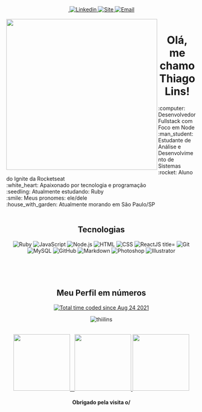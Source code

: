 <div align="center">

 <a href="https://github.com/thiilins">
 <img src="https://img.shields.io/github/followers/thiilins?style=for-the-badge&labelColor=0D0D0D&logo=Github&Color=white" alt="" title="GitHub Followers" >
 </a>
 <a href="https://linkedin.com/in/thiilins">
 <img src="https://img.shields.io/badge/-LinkedIn-blue?style=for-the-badge&logo=Linkedin&logoColor=white" alt="Linkedin" title="Linkedin" >
 </a> 
 <a href="https://thiagolins.dev.br">
 <img src="https://img.shields.io/badge/-Blog-4a0086?style=for-the-badge&logo=wordpress&logoColor=white" alt="Site" title="Site" >
 </a> 
 <a href="mailto:taglins@gmail.com">
 <img src="https://img.shields.io/badge/-Email-EA4335?style=for-the-badge&logo=Gmail&logoColor=white" alt="Email" title="Email" >
 </a> 
<br />
<br />
</div>
<!-- <img align="left" width="400" height="400" src="https://media.giphy.com/media/USV0ym3bVWQJJmNu3N/giphy.gif"> -->
<div align="center">
<img align="left"  height="400" src="https://media2.giphy.com/media/VTtANKl0beDFQRLDTh/giphy.gif"/>
</div>
<h1 align="center">Olá, me chamo Thiago Lins! </h1>
<!-- <img src="./.github/Hi.gif" width="25"> -->
:computer: Desenvolvedor Fullstack com Foco em Node<br/>
:man_student: Estudante de Análise e Desenvolvimento de Sistemas<br/>
:rocket: Aluno do Ignite da Rocketseat<br>
:white_heart: Apaixonado por tecnologia e programação <br/>
:seedling: Atualmente estudando: Ruby <br/>
:smile: Meus pronomes: ele/dele <br/>
:house_with_garden: Atualmente morando em São Paulo/SP<br/>
&#xa0;
<h2 align="center"> Tecnologias </h1>
<p align="center">
 <img src="https://img.shields.io/badge/Ruby-000000?style=for-the-badge&logo=ruby" alt="Ruby"  title="Ruby">
 <img src="https://img.shields.io/badge/JavaScript-000000?style=for-the-badge&logo=javascript" alt="JavaScript"  Ruby="JavaScript">
 <img src="https://img.shields.io/badge/Node.js-000000?style=for-the-badge&logo=node.js" alt="Node.js" title="Node.js">
 <img src="https://img.shields.io/badge/HTML-000000?style=for-the-badge&logo=HTML5" alt="HTML"  title="HTML">
 <img src="https://img.shields.io/badge/CSS-000000?style=for-the-badge&logo=CSS3&logoColor=1572B6" alt="CSS" title="CSS">
 <img src="https://img.shields.io/badge/React-000000?style=for-the-badge&logo=react" alt="ReactJS title="ReactJS>
 <img src="https://img.shields.io/badge/Git-000000?style=for-the-badge&logo=git&logoColor=4479A1" alt="Git" title="Git">
 <img src="https://img.shields.io/badge/MySQL-000000?style=for-the-badge&logo=mysql" alt="MySQL" title="MySQL">
 <img src="https://img.shields.io/badge/GitHub-000000?style=for-the-badge&logo=github" alt="GitHub" title="GitHub">
 <img src="https://img.shields.io/badge/Markdown-000000?style=for-the-badge&logo=markdown" alt="Markdown" title="Markdown">
 <img src="https://img.shields.io/badge/photoshop-000000?style=for-the-badge&logo=adobe-photoshop" alt="Photoshop" title="Photoshop" >
 <img src="https://img.shields.io/badge/illustrator-000000?style=for-the-badge&logo=adobe-illustrator" alt="Illustrator"  title="Illustrator">
 </p>

&#xa0;

&#xa0;

<h2 align="center"> Meu Perfil em números </h1>

 <div align="center">
<a href="https://wakatime.com/@6bc4add9-0126-4a91-85a5-ade31230e561">
  <img src="https://wakatime.com/badge/user/6bc4add9-0126-4a91-85a5-ade31230e561.svg" alt="Total time coded since Aug 24 2021" /></a>  <p align="center"> <img src="https://komarev.com/ghpvc/?username=thiilins&style=flat-square" alt="thiilins" /> </p><br>
 
   <a href="https://github.com/thiilins">
     <img height="150em" src="https://github-readme-stats.vercel.app/api?username=thiilins&hide_border=true&show_icons=true&theme=midnight-purple&include_all_commits=true&count_private=true"/> &nbsp;
     <img height="150em" src="https://github-readme-streak-stats.herokuapp.com/?user=thiilins&hide_border=true&theme=midnight-purple&show_icons=true"/>
     
<img height="150em" src="https://github-readme-stats.vercel.app/api/top-langs/?username=thiilins&layout=compact&count_private=true&hide_border=true&theme=midnight-purple&show_icons=true">
  </a>  
  </div>
   
</div>

<!-- ## Projetos em destaque

[![Game Cube](https://github-readme-stats.vercel.app/api/pin/?username=thiilins&repo=cube-game-store&theme=midnight-purple)](https://github.com/thiilins/cube-game-store) &#xa0; [![Game Cube](https://github-readme-stats.vercel.app/api/pin/?username=thiilins&repo=netflix-clone-html&theme=midnight-purple)](https://github.com/thiilins/netflix-clone-html)

## Templates

[![Boilerplate NodeJS server with EJS](https://github-readme-stats.vercel.app/api/pin/?username=thiilins&repo=boilerplate-server-ejs-express-nodeJS&theme=midnight-purple)](https://github.com/thiilins/boilerplate-server-ejs-express-nodeJS)

&#xa0; -->

 <h4 align="center">Obrigado pela visita o/</h4>

